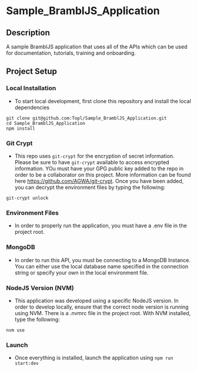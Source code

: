 # Sample_BramblJS_Application

## Description
A sample BramblJS application that uses all of the APIs which can be used for documentation, tutorials, training and onboarding. 

## Project Setup
### Local Installation
* To start local development, first clone this repository and install the local dependencies
```
git clone git@github.com:Topl/Sample_BramblJS_Application.git
cd Sample_BramblJS_Application
npm install
```

### Git Crypt
* This repo uses `git-crypt` for the encryption of secret information. Please be sure to have `git-crypt` available to access encrypted information. YOu must have your GPG public key added to the repo in order to be a collaborator on this project. More information can be found here https://github.com/AGWA/git-crypt. Once you have been added, you can decrypt the environment files by typing the following: 
```
git-crypt unlock
```

### Environment Files
* In order to properly run the application, you must have a .env file in the project root. 

### MongoDB
* In order to run this API, you must be connecting to a MongoDB Instance. You can either use the local database name specified in the connection string or specify your own in the local environment file.  

### NodeJS Version (NVM)
* This application was developed using a specific NodeJS version. In order to develop locally, ensure that the correct node version is running using NVM. There is a .nvmrc file in the project root. With NVM installed, type the following: 
```
nvm use
```

### Launch
* Once everything is installed, launch the application using `npm run start:dev`